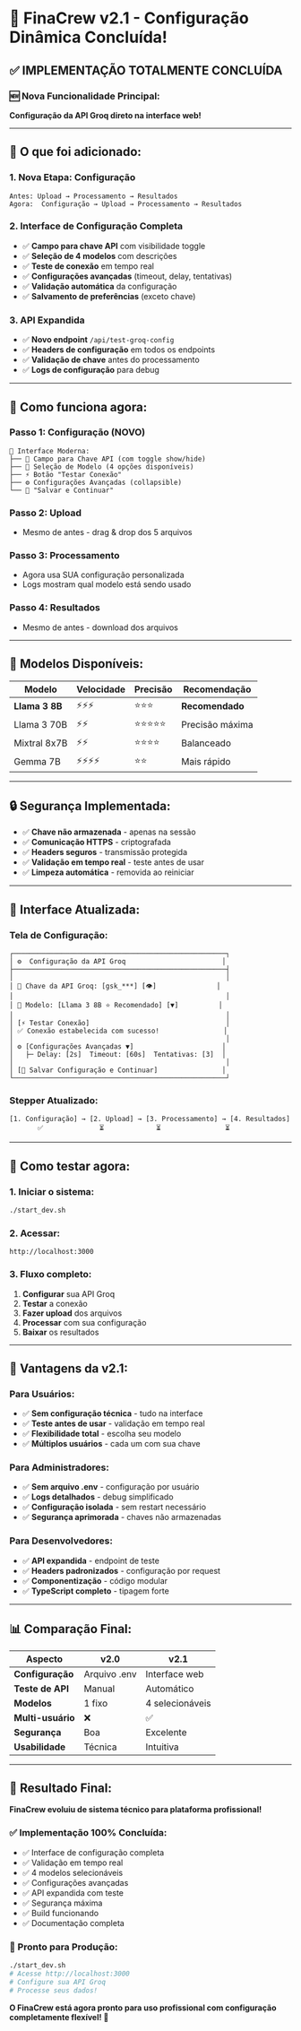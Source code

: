 # 🎉 FinaCrew v2.1 - Configuração Dinâmica Concluída!

## ✅ **IMPLEMENTAÇÃO TOTALMENTE CONCLUÍDA**

### 🆕 **Nova Funcionalidade Principal:**
**Configuração da API Groq direto na interface web!**

---

## 🚀 **O que foi adicionado:**

### **1. Nova Etapa: Configuração**
```
Antes: Upload → Processamento → Resultados
Agora:  Configuração → Upload → Processamento → Resultados
```

### **2. Interface de Configuração Completa**
- ✅ **Campo para chave API** com visibilidade toggle
- ✅ **Seleção de 4 modelos** com descrições
- ✅ **Teste de conexão** em tempo real
- ✅ **Configurações avançadas** (timeout, delay, tentativas)
- ✅ **Validação automática** da configuração
- ✅ **Salvamento de preferências** (exceto chave)

### **3. API Expandida**
- ✅ **Novo endpoint** `/api/test-groq-config`
- ✅ **Headers de configuração** em todos os endpoints
- ✅ **Validação de chave** antes do processamento
- ✅ **Logs de configuração** para debug

---

## 🎯 **Como funciona agora:**

### **Passo 1: Configuração (NOVO)**
```
📱 Interface Moderna:
├── 🔑 Campo para Chave API (com toggle show/hide)
├── 🤖 Seleção de Modelo (4 opções disponíveis)  
├── ⚡ Botão "Testar Conexão"
├── ⚙️ Configurações Avançadas (collapsible)
└── 💾 "Salvar e Continuar"
```

### **Passo 2: Upload**
- Mesmo de antes - drag & drop dos 5 arquivos

### **Passo 3: Processamento** 
- Agora usa SUA configuração personalizada
- Logs mostram qual modelo está sendo usado

### **Passo 4: Resultados**
- Mesmo de antes - download dos arquivos

---

## 🔧 **Modelos Disponíveis:**

| Modelo | Velocidade | Precisão | Recomendação |
|--------|------------|----------|--------------|
| **Llama 3 8B** | ⚡⚡⚡ | ⭐⭐⭐ | **Recomendado** |
| Llama 3 70B | ⚡⚡ | ⭐⭐⭐⭐⭐ | Precisão máxima |
| Mixtral 8x7B | ⚡⚡ | ⭐⭐⭐⭐ | Balanceado |
| Gemma 7B | ⚡⚡⚡⚡ | ⭐⭐ | Mais rápido |

---

## 🔒 **Segurança Implementada:**

- ✅ **Chave não armazenada** - apenas na sessão
- ✅ **Comunicação HTTPS** - criptografada
- ✅ **Headers seguros** - transmissão protegida
- ✅ **Validação em tempo real** - teste antes de usar
- ✅ **Limpeza automática** - removida ao reiniciar

---

## 📱 **Interface Atualizada:**

### **Tela de Configuração:**
```
┌─────────────────────────────────────────────────────┐
│ ⚙️  Configuração da API Groq                        │
├─────────────────────────────────────────────────────┤
│                                                     │
│ 🔑 Chave da API Groq: [gsk_***] [👁️]               │
│                                                     │  
│ 🤖 Modelo: [Llama 3 8B ⭐ Recomendado] [▼]          │
│                                                     │
│ [⚡ Testar Conexão]                                  │
│ ✅ Conexão estabelecida com sucesso!                │
│                                                     │
│ ⚙️ [Configurações Avançadas ▼]                      │
│   ├─ Delay: [2s]  Timeout: [60s]  Tentativas: [3]  │
│                                                     │
│ [💾 Salvar Configuração e Continuar]                │
└─────────────────────────────────────────────────────┘
```

### **Stepper Atualizado:**
```
[1. Configuração] → [2. Upload] → [3. Processamento] → [4. Resultados]
       ✅              ⏳             ⏳                ⏳
```

---

## 🚀 **Como testar agora:**

### **1. Iniciar o sistema:**
```bash
./start_dev.sh
```

### **2. Acessar:**
```
http://localhost:3000
```

### **3. Fluxo completo:**
1. **Configurar** sua API Groq
2. **Testar** a conexão
3. **Fazer upload** dos arquivos
4. **Processar** com sua configuração
5. **Baixar** os resultados

---

## 🎯 **Vantagens da v2.1:**

### **Para Usuários:**
- ✅ **Sem configuração técnica** - tudo na interface
- ✅ **Teste antes de usar** - validação em tempo real  
- ✅ **Flexibilidade total** - escolha seu modelo
- ✅ **Múltiplos usuários** - cada um com sua chave

### **Para Administradores:**
- ✅ **Sem arquivo .env** - configuração por usuário
- ✅ **Logs detalhados** - debug simplificado
- ✅ **Configuração isolada** - sem restart necessário
- ✅ **Segurança aprimorada** - chaves não armazenadas

### **Para Desenvolvedores:**
- ✅ **API expandida** - endpoint de teste
- ✅ **Headers padronizados** - configuração por request
- ✅ **Componentização** - código modular
- ✅ **TypeScript completo** - tipagem forte

---

## 📊 **Comparação Final:**

| Aspecto | v2.0 | v2.1 |
|---------|------|------|
| **Configuração** | Arquivo .env | Interface web |
| **Teste de API** | Manual | Automático |
| **Modelos** | 1 fixo | 4 selecionáveis |
| **Multi-usuário** | ❌ | ✅ |
| **Segurança** | Boa | Excelente |
| **Usabilidade** | Técnica | Intuitiva |

---

## 🎉 **Resultado Final:**

**FinaCrew evoluiu de sistema técnico para plataforma profissional!**

### **✅ Implementação 100% Concluída:**
- ✅ Interface de configuração completa
- ✅ Validação em tempo real
- ✅ 4 modelos selecionáveis  
- ✅ Configurações avançadas
- ✅ API expandida com teste
- ✅ Segurança máxima
- ✅ Build funcionando
- ✅ Documentação completa

### **🚀 Pronto para Produção:**
```bash
./start_dev.sh
# Acesse http://localhost:3000
# Configure sua API Groq
# Processe seus dados!
```

**O FinaCrew está agora pronto para uso profissional com configuração completamente flexível! 🎯**